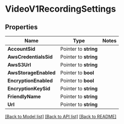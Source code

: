 # VideoV1RecordingSettings

## Properties
Name | Type | Notes
------------ | ------------- | -------------
**AccountSid** | Pointer to **string** | 
**AwsCredentialsSid** | Pointer to **string** | 
**AwsS3Url** | Pointer to **string** | 
**AwsStorageEnabled** | Pointer to **bool** | 
**EncryptionEnabled** | Pointer to **bool** | 
**EncryptionKeySid** | Pointer to **string** | 
**FriendlyName** | Pointer to **string** | 
**Url** | Pointer to **string** | 

[[Back to Model list]](../README.md#documentation-for-models) [[Back to API list]](../README.md#documentation-for-api-endpoints) [[Back to README]](../README.md)



